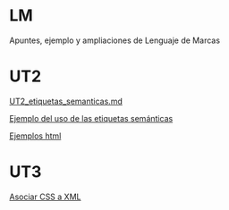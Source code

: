 # LM
Apuntes, ejemplo y ampliaciones de Lenguaje de Marcas

# UT2

[UT2_etiquetas_semanticas.md](/UT2/UT2_etiquetas_semanticas.md)

[Ejemplo del uso de las etiquetas semánticas](/UT2/UT2_index_16semánicas.html)

[Ejemplos html](https://miguitel.github.io/AWEB_disenioWeb/menu.html)

# UT3

[Asociar CSS a XML](./UT3%20CSS/Asociar%20CSS%20a%20XML%20directamente.md)
